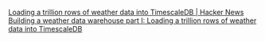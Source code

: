 
[Loading a trillion rows of weather data into TimescaleDB | Hacker News](https://news.ycombinator.com/item?id=40051191)
[Building a weather data warehouse part I: Loading a trillion rows of weather data into TimescaleDB](https://aliramadhan.me/2024/03/31/trillion-rows.html)
